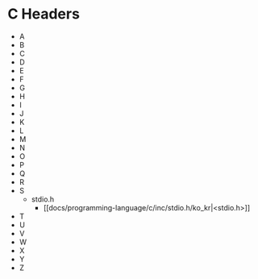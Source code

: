 
# C Headers

* A
* B
* C
* D
* E
* F
* G
* H
* I
* J
* K
* L
* M
* N
* O
* P
* Q
* R
* S
  * stdio.h
    * [[docs/programming-language/c/inc/stdio.h/ko_kr|<stdio.h>]]
* T
* U
* V
* W
* X
* Y
* Z
